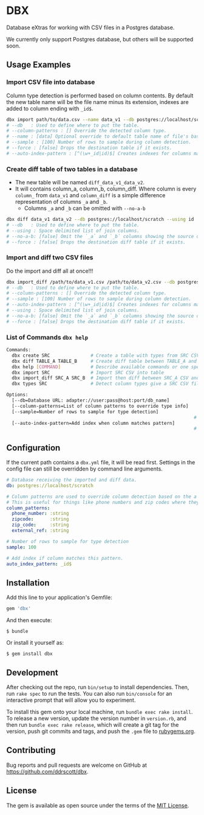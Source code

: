 # DBX

Database eXtras for working with CSV files in a Postgres database.

We currently only support Postgres database, but others will be supported soon.

## Usage Examples

### Import CSV file into database

Column type detection is performed based on column contents. By default the new table name will be the file name minus its extension, indexes are added to column ending with `_id$`.

```sh
dbx import path/to/data.csv --name data_v1 --db postgres://localhost/scratch --column-patterns _ref$:string
# --db   : Used to define where to put the table.
# --column-patterns : [] Override the detected column type.
# --name : [data] Optional override to default table name of file's base name without extension.
# --sample : [100] Number of rows to sample during column detection.
# --force : [false] Drops the destination table if it exists.
# --auto-index-pattern : [^(\w+_id|id)$] Creates indexes for columns matching the pattern
```

### Create diff table of two tables in a database

+ The new table will be named `diff_data_v1_data_v2`.
+ It will contains column_a, column_b, column_diff. Where column is every `column_` from `data_v1` and `column_diff` is a simple difference representation of columns `_a` and `_b`.
  + Columns `_a` and `_b` can be omitted with `--no-a-b`

```sh
dbx diff data_v1 data_v2 --db postgres://localhost/scratch --using id
# --db   : Used to define where to put the table.
# --using : Space delimited list of join columns.
# --no-a-b: [false] Omit the `_a` and `_b` columns showing the source data.
# --force : [false] Drops the destination diff table if it exists.
```

### Import and diff two CSV files

Do the import and diff all at once!!!

```sh
dbx import_diff /path/to/data_v1.csv /path/to/data_v2.csv --db postgres://localhost/scratch --using id
# --db   : Used to define where to put the table.
# --column-patterns : [] Override the detected column type.
# --sample : [100] Number of rows to sample during column detection.
# --auto-index-pattern : [^(\w+_id|id)$] Creates indexes for columns matching the pattern
# --using : Space delimited list of join columns.
# --no-a-b: [false] Omit the `_a` and `_b` columns showing the source data.
# --force : [false] Drops the destination diff table if it exists.
```

### List of Commands `dbx help`

```sh
Commands:
  dbx create SRC               # Create a table with types from SRC CSV file
  dbx diff TABLE_A TABLE_B     # Create diff table between TABLE_A and TABLE_B.
  dbx help [COMMAND]           # Describe available commands or one specific command
  dbx import SRC               # Import SRC CSV into table
  dbx import_diff SRC_A SRC_B  # Import then diff between SRC_A CSV and SRC_B CSV files.
  dbx types SRC                # Detect column types give a SRC CSV file

Options:
  [--db=Database URL: adapter://user:pass@host:port/db_name]
  [--column-patterns=List of column patterns to override type info]
  [--sample=Number of rows to sample for type detection]
                                                                     # Default: 100
  [--auto-index-pattern=Add index when column matches pattern]
                                                                     # Default: ^(\w+_id|id)$
```

## Configuration

If the current path contains a `dbx.yml` file, it will be read first. Settings in the config file can still be overridden by command line arguments.

```yaml
# Database receiving the imported and diff data.
db: postgres://localhost/scratch

# Column patterns are used to override column detection based on the a matched pattern in the name.
# This is useful for things like phone numbers and zip codes where they look like numbers, but should be strings.
column_patterns:
  phone_number: :string
  zipcode:      :string
  zip_code:     :string
  external_ref: :string

# Number of rows to sample for type detection
sample: 100

# Add index if column matches this pattern.
auto_index_pattern: _id$
```

## Installation

Add this line to your application's Gemfile:

```ruby
gem 'dbx'
```

And then execute:

    $ bundle

Or install it yourself as:

    $ gem install dbx

## Development

After checking out the repo, run `bin/setup` to install dependencies. Then, run `rake spec` to run the tests. You can also run `bin/console` for an interactive prompt that will allow you to experiment.

To install this gem onto your local machine, run `bundle exec rake install`. To release a new version, update the version number in `version.rb`, and then run `bundle exec rake release`, which will create a git tag for the version, push git commits and tags, and push the `.gem` file to [rubygems.org](https://rubygems.org).

## Contributing

Bug reports and pull requests are welcome on GitHub at https://github.com/ddrscott/dbx.

## License

The gem is available as open source under the terms of the [MIT License](https://opensource.org/licenses/MIT).
